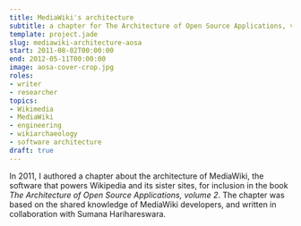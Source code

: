 ```yaml
---
title: MediaWiki's architecture
subtitle: a chapter for The Architecture of Open Source Applications, volume 2
template: project.jade
slug: mediawiki-architecture-aosa
start: 2011-08-02T00:00:00
end: 2012-05-11T00:00:00
image: aosa-cover-crop.jpg
roles:
- writer
- researcher
topics:
- Wikimedia
- MediaWiki
- engineering
- wikiarchaeology
- software architecture
draft: true
---
```


In 2011, I authored a chapter about the architecture of MediaWiki, the software that powers Wikipedia and its sister sites, for inclusion in the book *The Architecture of Open Source Applications, volume 2*. The chapter was based on the shared knowledge of MediaWiki developers, and written in collaboration with Sumana Harihareswara.
